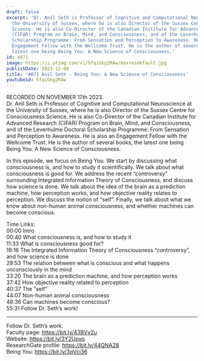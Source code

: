 ```yaml
---
draft: false
excerpt: 'Dr. Anil Seth is Professor of Cognitive and Computational Neuroscience at
  the University of Sussex, where he is also Director of the Sussex Centre for Consciousness
  Science. He is also Co-Director of the Canadian Institute for Advanced Research
  (CIFAR) Program on Brain, Mind, and Consciousness, and of the Leverhulme Doctoral
  Scholarship Programme: From Sensation and Perception to Awareness. He is also an
  Engagement Fellow with the Wellcome Trust. He is the author of several books, the
  latest one being Being You: A New Science of Consciousness.'
id: e871
image: https://i.ytimg.com/vi/5fqiGkg2RAw/maxresdefault.jpg
publishDate: 2023-12-08
title: '#871 Anil Seth - Being You: A New Science of Consciousness'
youtubeid: 5fqiGkg2RAw
---
```

RECORDED ON NOVEMBER 17th 2023.  
Dr. Anil Seth is Professor of Cognitive and Computational Neuroscience at the University of Sussex, where he is also Director of the Sussex Centre for Consciousness Science. He is also Co-Director of the Canadian Institute for Advanced Research (CIFAR) Program on Brain, Mind, and Consciousness, and of the Leverhulme Doctoral Scholarship Programme: From Sensation and Perception to Awareness. He is also an Engagement Fellow with the Wellcome Trust. He is the author of several books, the latest one being Being You: A New Science of Consciousness.

In this episode, we focus on Being You. We start by discussing what consciousness is, and how to study it scientifically. We talk about what consciousness is good for. We address the recent “controversy” surrounding Integrated Information Theory of Consciousness, and discuss how science is done. We talk about the idea of the brain as a prediction machine, how perception works, and how objective reality relates to perception. We discuss the notion of “self”. Finally, we talk about what we know about non-human animal consciousness, and whether machines can become conscious.

Time Links:  
00:00  Intro  
00:40  What consciousness is, and how to study it  
11:33  What is consciousness good for?  
19:16  The Integrated Information Theory of Consciousness “controversy”, and how science is done  
29:53  The relation between what is conscious and what happens unconsciously in the mind  
33:20  The brain as a prediction machine, and how perception works  
37:42  How objective reality related to perception  
40:37  The “self”  
44:07  Non-human animal consciousness  
48:36  Can machines become conscious?  
55:31  Follow Dr. Seth’s work!

---

Follow Dr. Seth’s work:  
Faculty page: https://bit.ly/43BVv2u  
Website: https://bit.ly/3Y2Upvq  
ResearchGate profile: https://bit.ly/44QNA28  
Being You: https://bit.ly/3qVci36
